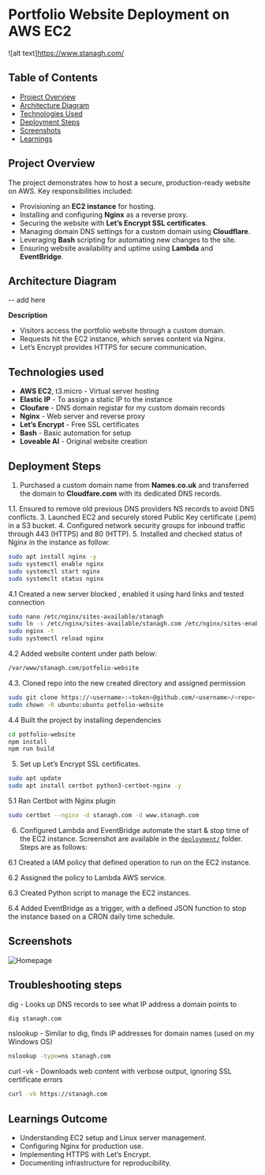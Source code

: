 # Portfolio Website Deployment on AWS EC2

![alt text]https://www.stanagh.com/

## Table of Contents
- [Project Overview](#project-overview)
- [Architecture Diagram](#architecture-diagram)
- [Technologies Used](#technologies-used)
- [Deployment Steps](#deployment-steps)
- [Screenshots](##screenshots)
- [Learnings](#learnings)


## Project Overview
The project demonstrates how to host a secure, production-ready website on AWS. Key responsibilities included:
- Provisioning an **EC2 instance** for hosting.
- Installing and configuring **Nginx** as a reverse proxy.
- Securing the website with **Let’s Encrypt SSL certificates**.
- Managing domain DNS settings for a custom domain using **Cloudflare**.
- Leveraging **Bash** scripting for automating new changes to the site. 
- Ensuring website availability and uptime using **Lambda** and **EventBridge**.

## Architecture Diagram
-- add here 

**Description** 
- Visitors access the portfolio website through a custom domain.
- Requests hit the EC2 instance, which serves content via Nginx.
- Let’s Encrypt provides HTTPS for secure communication.

## Technologies used
- **AWS EC2**, t3.micro - Virtual server hosting
- **Elastic IP** - To assign a static IP to the instance
- **Cloufare** - DNS domain registar for my custom domain records
- **Nginx** - Web server and reverse proxy
- **Let’s Encrypt** - Free SSL certificates
- **Bash** - Basic automation for setup
- **Loveable AI** - Original website creation

## Deployment Steps
1.  Purchased a custom domain name from **Names.co.uk** and transferred the domain to **Cloudfare.com** with its dedicated DNS records.

1.1. Ensured to remove old previous DNS providers NS records to avoid DNS conflicts. 
3.  Launched EC2 and securely stored Public Key certificate (.pem) in a S3 bucket. 
4.  Configured network security groups for inbound traffic through 443 (HTTPS) and 80 (HTTP). 
5. Installed and checked status of Nginx in the instance as follow: 
```sh
sudo apt install nginx -y
sudo systemctl enable nginx
sudo systemctl start nginx
sudo systemclt status nginx 
```
4.1 Created a new server blocked , enabled it using hard links and tested connection
```sh
sudo nano /etc/nginx/sites-available/stanagh
sudo ln -s /etc/nginx/sites-available/stanagh.com /etc/nginx/sites-enabled/ 
sudo nginx -t
sudo systemctl reload nginx
```
4.2 Added website content under path below: 
```sh
/var/www/stanagh.com/potfolio-website
```
4.3. Cloned repo into the new created directory and assigned permission
```sh 
sudo git clone https://<username>:<token>@github.com/<username>/<repo>.git potfolio-website
sudo chown -R ubuntu:ubuntu potfolio-website
```
4.4 Built the project by installing dependencies
```sh
cd potfolio-website
npm install
npm run build 
```

5. Set up Let’s Encrypt SSL certificates.
```sh 
sudo apt update
sudo apt install certbot python3-certbot-nginx -y
```
5.1 Ran Certbot with Nginx plugin
```sh 
sudo certbot --nginx -d stanagh.com -d www.stanagh.com
```
6. Configured Lambda and EventBridge automate the start & stop time of the EC2 instance. Screenshot are available in the [`deployment/`](deployment/) folder. Steps are as follows:

6.1 Created a IAM policy that defined operation to run on the EC2 instance. 

6.2 Assigned the policy to Lambda AWS service. 

6.3 Created Python script to manage the EC2 instances.
    
6.4 Added EventBridge as a trigger, with a defined JSON function to stop the instance based on a CRON daily time schedule.  

## Screenshots
![Homepage](screenshots/homepage.png)

## Troubleshooting steps 
dig - Looks up DNS records to see what IP address a domain points to
```sh
dig stanagh.com
```

nslookup - Similar to dig, finds IP addresses for domain names (used on my Windows OS)
```cmd 
nslookup -type=ns stanagh.com
```

curl -vk - Downloads web content with verbose output, ignoring SSL certificate errors
```sh
curl -vk https://stanagh.com
```


## Learnings Outcome
- Understanding EC2 setup and Linux server management.
- Configuring Nginx for production use.
- Implementing HTTPS with Let’s Encrypt.
- Documenting infrastructure for reproducibility.






